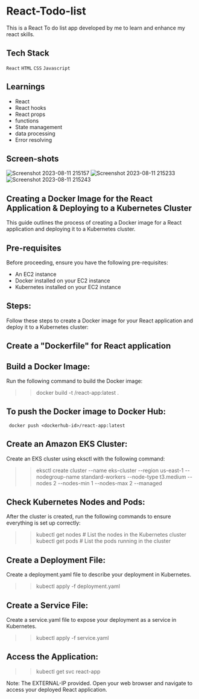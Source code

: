# React-Todo-list

This is a React To do list app developed by me to learn and enhance my react skills.

 
 ## Tech Stack

  `React` `HTML` `CSS` `Javascript`

 ## Learnings

  - React
  - React hooks
  - React props
  - functions
  - State management
  - data processing
  - Error resolving

  ## Screen-shots
![Screenshot 2023-08-11 215157](https://github.com/MaheshRautrao/React-Todo-list/assets/101188065/04005ab9-b684-493e-8898-afd86bbcaca0)
![Screenshot 2023-08-11 215233](https://github.com/MaheshRautrao/React-Todo-list/assets/101188065/a9414999-bcfc-4857-9243-a2734ab3b229)
![Screenshot 2023-08-11 215243](https://github.com/MaheshRautrao/React-Todo-list/assets/101188065/87f07eb1-ad3c-41bf-969f-3aaee0ea645c)


## Creating a Docker Image for the React Application & Deploying to a Kubernetes Cluster
This guide outlines the process of creating a Docker image for a React application and deploying it to a Kubernetes cluster.

## Pre-requisites
Before proceeding, ensure you have the following pre-requisites:

* An EC2 instance
* Docker installed on your EC2 instance
* Kubernetes installed on your EC2 instance
  
## Steps:
Follow these steps to create a Docker image for your React application and deploy it to a Kubernetes cluster:

## Create a "Dockerfile" for React application
## Build a Docker Image:
Run the following command to build the Docker image:

>> docker build -t <dockerhub-id>/react-app:latest .

## To push the Docker image to Docker Hub:
```
 docker push <dockerhub-id>/react-app:latest
```
## Create an Amazon EKS Cluster:
Create an EKS cluster using eksctl with the following command:

>> eksctl create cluster --name eks-cluster --region us-east-1 --nodegroup-name standard-workers --node-type t3.medium --nodes 2 --nodes-min 1 --nodes-max 2 --managed

## Check Kubernetes Nodes and Pods:
After the cluster is created, run the following commands to ensure everything is set up correctly:

>> kubectl get nodes  # List the nodes in the Kubernetes cluster
>> kubectl get pods   # List the pods running in the cluster

## Create a Deployment File:
Create a deployment.yaml file to describe your deployment in Kubernetes.
   >> kubectl apply -f deployment.yaml
## Create a Service File:
Create a service.yaml file to expose your deployment as a service in Kubernetes.
   >> kubectl apply -f service.yaml

## Access the Application:
  >> kubectl get svc react-app

Note: The EXTERNAL-IP provided. Open your web browser and navigate to access your deployed React application.

